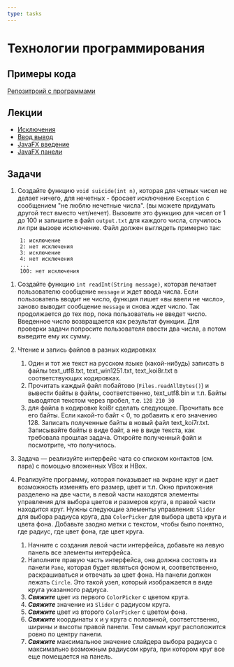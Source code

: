 ```yaml
---
type: tasks
---
```

# Технологии программирования

## Примеры кода

[Репозитроий с программами](https://bitbucket.org/iposov/iposov-programming/src/default/JavaCourse/2017-2018)

## Лекции
* [Исключения](exceptions.md)
* [Ввод вывод](io.md)
* [JavaFX введение](javafx.md)
* [JavaFX панели](javafx-panes.md)

## Задачи

1. Создайте функцию `void suicide(int n)`, которая для четных чисел не делает ничего, для нечетных - бросает исключение `Exception` с сообщением "не люблю нечетные числа". (вы можете придумать другой тест вместо чет/нечет).
Вызовите это функцию для чисел от 1 до 100 и запишите в файл `output.txt` для каждого числа, случилось ли при вызове исключение. Файл должен выглядеть примерно так:
```
    1: исключение
    2: нет исключения
    3: исключение
    4: нет исключения
    ...
    100: нет исключения       
```
1. Создайте функцию `int readInt(String message)`, которая печатает пользователю сообщение `message` и ждет ввода числа. Если пользователь вводит не число, функция пишет «вы ввели не число», заново выводит сообщение `message` и снова ждет число. Так продолжается до тех пор, пока пользователь не введет число. Введенное число возвращается как результат функции.
Для проверки задачи попросите пользователя ввести два числа, а потом выведите ему их сумму.
1. Чтение и запись файлов в разных кодировках
    1. Один и тот же текст на русском языке (какой-нибудь) записать в файлы text_utf8.txt, text_win1251.txt, text_koi8r.txt в соответствующих кодировках.
    1. Прочитать каждый файл побайтово (`Files.readAllBytes()`) и вывести байты в файлы, соответственно, text_utf8.bin и т.п. Байты выводятся текстом через пробел, т.е. `128 210 30`
    1. для файла в кодировке koi8r сделать следующее. Прочитать все его байты. Если какой-то байт < 0, то добавить к его значению 128. Записать полученные байты в новый файл text_koi7r.txt. Записывайте байты в виде байт, а не в виде текста, как требовала прошлая задача. Откройте полученный файл и посмотрите, что получилось.

1. Задача — реализуйте интерфейс чата со списком контактов (см. пара) с помощью вложенных VBox и HBox.

1. Реализуйте программу, которая показывает на экране круг и дает возможность изменять его размер, цвет и т.п. Окно приложения разделено на две части, в левой части находятся элементы управления для выбора цветов и размеров круга, в правой части находится круг. Нужны следующие элементы управления: `Slider` для выбора радиуса круга, два `ColorPicker` для  выбора цвета круга и цвета фона. Добавьте заодно метки с текстом, чтобы было понятно, где радиус, где цвет фона, где цвет круга.
    1. Начните с создания левой части интерфейса, добавьте на левую панель все элементы интерфейса.
    1. Наполните правую часть интерфейса, она должна состоять из панели `Pane`, которая будет являться фоном и, соответственно, раскрашиваться и отвечать за цвет фона. На панели должен лежать `Circle`. Это такой узел, который изображается в виде круга указанного радиуса.
    1. ___Свяжите___ цвет из первого `ColorPicker` c цветом круга.
    1. ___Свяжите___ значение из `Slider` с радиусом круга.
    1. ___Свяжите___ цвет из второго `ColorPicker` c цветом фона.
    1. ___Свяжите___ координаты x и y круга с половиной, соответственно, ширины и высоты правой панели. Тем самым круг расположится ровно по центру панели.
    1. ___Свяжите___ максимальное значение слайдера выбора радиуса с максимально возможным радиусом круга, при котором круг все еще помещается на панель.
